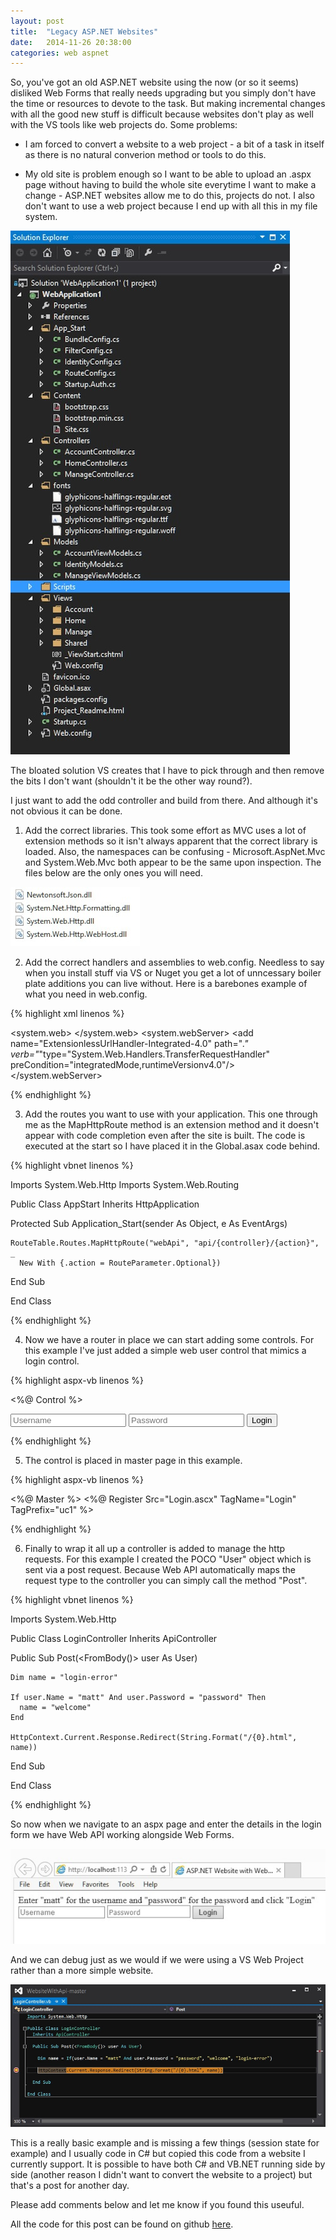```yaml
---
layout: post
title:  "Legacy ASP.NET Websites"
date:   2014-11-26 20:38:00
categories: web aspnet
---
```


So, you've got an old ASP.NET website using the now (or so it seems) disliked Web Forms that really needs upgrading but you simply don't  have the time or resources to devote to the task. But making incremental changes with all the good new stuff is difficult because websites don't play as well with the VS tools like web projects do. Some problems:

* I am forced to convert a website to a web project - a bit of a task in itself as there is no natural converion method or tools to do this.

* My old site is problem enough so I want to be able to upload an .aspx page without having to build the whole site everytime I want to make a change - ASP.NET websites allow me to do this, projects do not. I also don't want to use a web project because I end up with all this in my file system.

![](/images/2014-11-26/solution-explorer.jpg)

The bloated solution VS creates that I have to pick through and then remove the bits I don't want (shouldn't it be the other way round?).

I just want to add the odd controller and build from there. And although it's not obvious it can be done.

1. Add the correct libraries. This took some effort as MVC uses a lot of extension methods so it isn't always apparent that the correct library is loaded. Also, the namespaces can be confusing - Microsoft.AspNet.Mvc and System.Web.Mvc both appear to be the same upon inspection. The files below are the only ones you will need.

![](/images/2014-11-26/required-libraries.jpg)

2. Add the correct handlers and assemblies to web.config. Needless to say when you install stuff via VS or Nuget you get a lot of unncessary boiler plate additions you can live without. Here is a barebones example of what you need in web.config.

{% highlight xml linenos %}

<?xml version="1.0"?>
  <system.web>
    <compilation targetFramework="4.5">
      <assemblies>
        <add assembly="System.Net.Http, Version=4.0.0.0, Culture=neutral, PublicKeyToken=B03F5F7F11D50A3A"/>
        <add assembly="System.Web.Mvc, Version=4.0.0.0, Culture=neutral, PublicKeyToken=31BF3856AD364E35"/>
    </assemblies>
    </compilation>
  </system.web>
  <runtime>
    <assemblyBinding xmlns="urn:schemas-microsoft-com:asm.v1">
      <dependentAssembly>
        <assemblyIdentity name="Newtonsoft.Json"
          publicKeyToken="30ad4fe6b2a6aeed" culture="neutral"/>
        <bindingRedirect oldVersion="0.0.0.0-6.0.0.0" newVersion="6.0.0.0"/>
      </dependentAssembly>
    </assemblyBinding>
  </runtime>
  <system.webServer>
    <handlers>
      <remove name="ExtensionlessUrlHandler-Integrated-4.0"/>
      <remove name="OPTIONSVerbHandler"/>
      <remove name="TRACEVerbHandler"/>
      <add name="ExtensionlessUrlHandler-Integrated-4.0" path="*."
        verb="*"type="System.Web.Handlers.TransferRequestHandler"
        preCondition="integratedMode,runtimeVersionv4.0"/>
    </handlers>
  </system.webServer>
</configuration>

{% endhighlight %}

3. Add the routes you want to use with your application. This one through me as the MapHttpRoute method is an extension method and it doesn't appear with code completion even after the site is built. The code is executed at the start so I have placed it in the Global.asax code behind.

{% highlight vbnet linenos %}

Imports System.Web.Http
Imports System.Web.Routing

Public Class AppStart
  Inherits HttpApplication

  Protected Sub Application_Start(sender As Object, e As EventArgs)

    RouteTable.Routes.MapHttpRoute("webApi", "api/{controller}/{action}", _
      New With {.action = RouteParameter.Optional})
      
  End Sub

End Class

{% endhighlight %}

4. Now we have a router in place we can start adding some controls. For this example I've just added a simple web user control that mimics a login control.

{% highlight aspx-vb linenos %}

<%@ Control %>

<form method="post" action="api/login">
  <input placeholder="Username" name="name" required />
  <input type="password" placeholder="Password" name="password" required />
  <input type="submit" value="Login" />
</form>

{% endhighlight %}

5. The control is placed in master page in this example.

{% highlight aspx-vb linenos %}

<%@ Master %>
<%@ Register Src="Login.ascx" TagName="Login" TagPrefix="uc1" %>

<!DOCTYPE html>
<html>
  <head>
    <title>ASP.NET Website with Web Api</title>
  </head>
  <body>
    <uc1:Login runat="server" />
    <form runat="server">
      <asp:ContentPlaceHolder ID="content" runat="server" />
    </form>
  </body>
</html>

{% endhighlight %}
          
6. Finally to wrap it all up a controller is added to manage the http requests. For this example I created the POCO "User" object which is sent via a post request. Because Web API automatically maps the request type to the controller you can simply call the method "Post".

{% highlight vbnet linenos %}

Imports System.Web.Http

Public Class LoginController
  Inherits ApiController
  
  Public Sub Post(<FromBody()> user As User)

    Dim name = "login-error"
  
    If user.Name = "matt" And user.Password = "password" Then
      name = "welcome"
    End
    
    HttpContext.Current.Response.Redirect(String.Format("/{0}.html", name))

  End Sub

End Class

{% endhighlight %}

So now when we navigate to an aspx page and enter the details in the login form we have Web API working alongside Web Forms.

![](/images/2014-11-26/login-form.jpg)
        
And we can debug just as we would if we were using a VS Web Project rather than a more simple website.

![](/images/2014-11-26/debugging.jpg)

This is a really basic example and is missing a few things (session state for example) and I usually code in C# but copied this code from a website I currently support. It is possible to have both C# and VB.NET running side by side (another reason I didn't want to convert the website to a project) but that's a post for another day.

Please add comments below and let me know if you found this useuful.

All the code for this post can be found on github [here](https://github.com/matthewblott/WebsiteWithApi).
